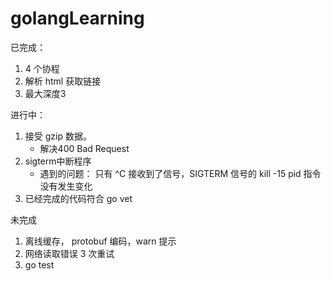 # golangLearning #

已完成：

1. 4 个协程
2. 解析 html 获取链接
3. 最大深度3

进行中：

1. 接受 gzip 数据。
    - 解决400 Bad Request
2. sigterm中断程序
    - 遇到的问题： 只有 ^C 接收到了信号，SIGTERM 信号的 kill -15 pid 指令没有发生变化
3. 已经完成的代码符合 go vet

未完成

1. 离线缓存， protobuf 编码，warn 提示
2. 网络读取错误 3 次重试
3. go test